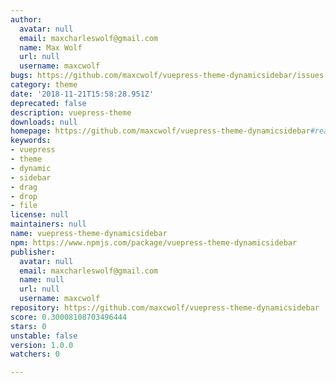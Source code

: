 ```yaml
---
author:
  avatar: null
  email: maxcharleswolf@gmail.com
  name: Max Wolf
  url: null
  username: maxcwolf
bugs: https://github.com/maxcwolf/vuepress-theme-dynamicsidebar/issues
category: theme
date: '2018-11-21T15:58:28.951Z'
deprecated: false
description: vuepress-theme
downloads: null
homepage: https://github.com/maxcwolf/vuepress-theme-dynamicsidebar#readme
keywords:
- vuepress
- theme
- dynamic
- sidebar
- drag
- drop
- file
license: null
maintainers: null
name: vuepress-theme-dynamicsidebar
npm: https://www.npmjs.com/package/vuepress-theme-dynamicsidebar
publisher:
  avatar: null
  email: maxcharleswolf@gmail.com
  name: null
  url: null
  username: maxcwolf
repository: https://github.com/maxcwolf/vuepress-theme-dynamicsidebar
score: 0.30008108703496444
stars: 0
unstable: false
version: 1.0.0
watchers: 0

---
```


